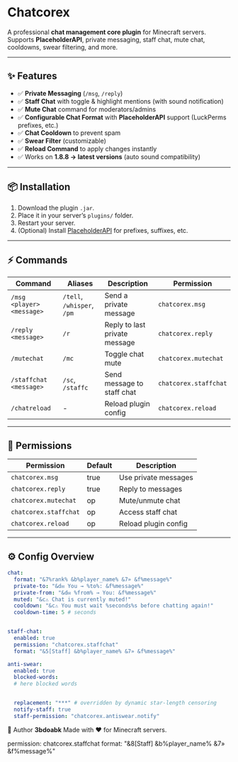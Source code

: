 # Chatcorex

A professional **chat management core plugin** for Minecraft servers.  
Supports **PlaceholderAPI**, private messaging, staff chat, mute chat, cooldowns, swear filtering, and more.  

---

## ✨ Features
- ✅ **Private Messaging** (`/msg`, `/reply`)  
- ✅ **Staff Chat** with toggle & highlight mentions (with sound notification)  
- ✅ **Mute Chat** command for moderators/admins  
- ✅ **Configurable Chat Format** with **PlaceholderAPI** support (LuckPerms prefixes, etc.)  
- ✅ **Chat Cooldown** to prevent spam  
- ✅ **Swear Filter** (customizable)  
- ✅ **Reload Command** to apply changes instantly  
- ✅ Works on **1.8.8 → latest versions** (auto sound compatibility)  

---

## 📦 Installation
1. Download the plugin `.jar`.  
2. Place it in your server’s `plugins/` folder.  
3. Restart your server.  
4. (Optional) Install [PlaceholderAPI](https://www.spigotmc.org/resources/placeholderapi.6245/) for prefixes, suffixes, etc.  

---

## ⚡ Commands
| Command | Aliases | Description | Permission |
|---------|---------|-------------|------------|
| `/msg <player> <message>` | `/tell`, `/whisper`, `/pm` | Send a private message | `chatcorex.msg` |
| `/reply <message>` | `/r` | Reply to last private message | `chatcorex.reply` |
| `/mutechat` | `/mc` | Toggle chat mute | `chatcorex.mutechat` |
| `/staffchat <message>` | `/sc`, `/staffc` | Send message to staff chat | `chatcorex.staffchat` |
| `/chatreload` | - | Reload plugin config | `chatcorex.reload` |

---

## 🔑 Permissions
| Permission | Default | Description |
|------------|---------|-------------|
| `chatcorex.msg` | true | Use private messages |
| `chatcorex.reply` | true | Reply to messages |
| `chatcorex.mutechat` | op | Mute/unmute chat |
| `chatcorex.staffchat` | op | Access staff chat |
| `chatcorex.reload` | op | Reload plugin config |

---

## ⚙️ Config Overview
```yaml
chat:
  format: "&7%rank% &b%player_name% &7» &f%message%"
  private-to: "&d✉ You → %to%: &f%message%"
  private-from: "&d✉ %from% → You: &f%message%"
  muted: "&c⚠ Chat is currently muted!"
  cooldown: "&c⚠ You must wait %seconds%s before chatting again!"
  cooldown-time: 5 # seconds


staff-chat:
  enabled: true
  permission: "chatcorex.staffchat"
  format: "&5[Staff] &b%player_name% &7» &f%message%"

anti-swear:
  enabled: true
  blocked-words:
  # here blocked words


  replacement: "***" # overridden by dynamic star-length censoring
  notify-staff: true
  staff-permission: "chatcorex.antiswear.notify"

```

👤 Author
**3bdoabk**
Made with ❤️ for Minecraft servers.
 
  permission: chatcorex.staffchat
  format: "&8[Staff] &b%player_name% &7» &f%message%"
